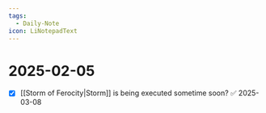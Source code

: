 ```yaml
---
tags:
  - Daily-Note
icon: LiNotepadText
---
```


# 2025-02-05

- [x] [[Storm of Ferocity|Storm]] is being executed sometime soon? ✅ 2025-03-08
